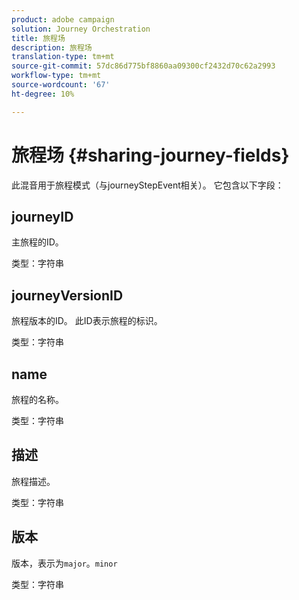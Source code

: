 ```yaml
---
product: adobe campaign
solution: Journey Orchestration
title: 旅程场
description: 旅程场
translation-type: tm+mt
source-git-commit: 57dc86d775bf8860aa09300cf2432d70c62a2993
workflow-type: tm+mt
source-wordcount: '67'
ht-degree: 10%

---
```



# 旅程场 {#sharing-journey-fields}

此混音用于旅程模式（与journeyStepEvent相关）。 它包含以下字段：

## journeyID

主旅程的ID。

类型：字符串

## journeyVersionID

旅程版本的ID。 此ID表示旅程的标识。

类型：字符串

## name

旅程的名称。

类型：字符串

## 描述

旅程描述。

类型：字符串

## 版本

版本，表示为`major`。`minor`

类型：字符串